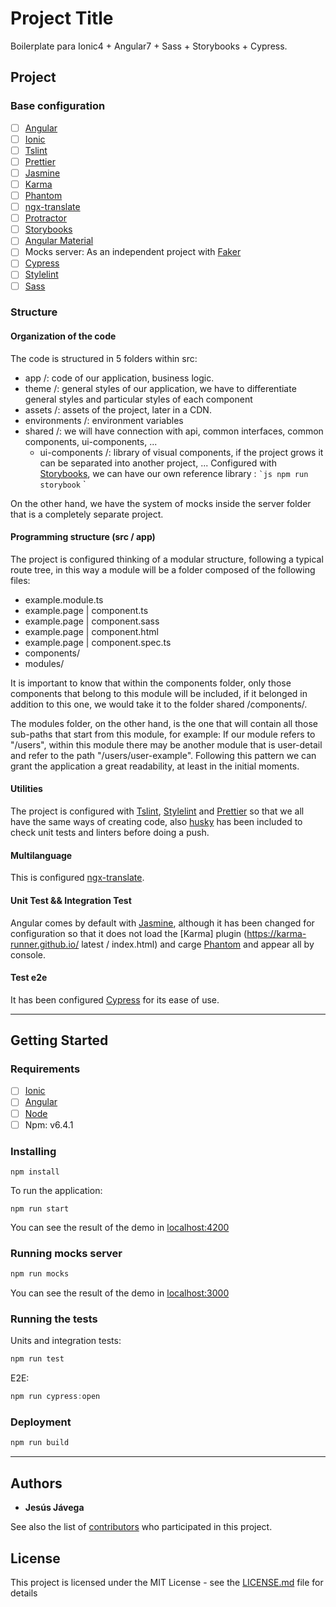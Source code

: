 # Project Title
Boilerplate para Ionic4 + Angular7 + Sass + Storybooks + Cypress.

## Project

### Base configuration

- [ ] [Angular](https://angular.io/)
- [ ] [Ionic](https://ionicframework.com)
- [ ] [Tslint](https://palantir.github.io/tslint/)
- [ ] [Prettier](https://prettier.io/)
- [ ] [Jasmine](https://jasmine.github.io/)
- [ ] [Karma](https://karma-runner.github.io/latest/index.html)
- [ ] [Phantom](http://phantomjs.org/)
- [ ] [ngx-translate](https://github.com/ngx-translate/core)
- [ ] [Protractor](https://www.protractortest.org/)
- [ ] [Storybooks](https://storybook.js.org/docs/guides/guide-angular/)
- [ ] [Angular Material](https://material.angular.io/)
- [ ] Mocks server: As an independent project with [Faker](https://github.com/marak/Faker.js/)
- [ ] [Cypress](https://www.cypress.io/)
- [ ] [Stylelint](https://stylelint.io/)
- [ ] [Sass](https://sass-lang.com/)

### Structure
#### Organization of the code

The code is structured in 5 folders within src:
- app /: code of our application, business logic.
- theme /: general styles of our application, we have to differentiate general styles and particular styles of each component
- assets /: assets of the project, later in a CDN.
- environments /: environment variables
- shared /: we will have connection with api, common interfaces, common components, ui-components, ...
    - ui-components /: library of visual components, if the project grows it can be separated into another project, ... Configured with [Storybooks](https://storybook.js.org/), we can have our own reference library :
    `` `js
    npm run storybook
    `` `

On the other hand, we have the system of mocks inside the server folder that is a completely separate project.

#### Programming structure (src / app)

The project is configured thinking of a modular structure, following a typical route tree, in this way a module will be a folder composed of the following files:
- example.module.ts
- example.page | component.ts
- example.page | component.sass
- example.page | component.html
- example.page | component.spec.ts
- components/
- modules/

It is important to know that within the components folder, only those components that belong to this module will be included, if it belonged in addition to this one, we would take it to the folder shared /components/.

The modules folder, on the other hand, is the one that will contain all those sub-paths that start from this module, for example:
If our module refers to "/users", within this module there may be another module that is user-detail and refer to the path "/users/user-example". Following this pattern we can grant the application a great readability, at least in the initial moments.

#### Utilities
The project is configured with [Tslint](https://palantir.github.io/tslint/), [Stylelint](https://stylelint.io/) and [Prettier](https://prettier.io/) so that we all have the same ways of creating code, also [husky](https://github.com/typicode/husky) has been included to check unit tests and linters before doing a push.

#### Multilanguage
This is configured [ngx-translate](https://github.com/ngx-translate/core).

#### Unit Test && Integration Test
Angular comes by default with [Jasmine](https://jasmine.github.io/), although it has been changed for configuration so that it does not load the [Karma] plugin (https://karma-runner.github.io/ latest / index.html) and carge [Phantom](http://phantomjs.org/) and appear all by console.

#### Test e2e
It has been configured [Cypress](https://www.cypress.io/) for its ease of use.

---
## Getting Started


### Requirements

- [ ] [Ionic](https://ionicframework.com)
- [ ] [Angular](https://angular.io/guide/quickstart)
- [ ] [Node](https://nodejs.org/es/)
- [ ] Npm: v6.4.1

### Installing

```
npm install
```

To run the application:

```
npm run start
```

You can see the result of the demo in [localhost:4200](http://localhost:4200)

### Running mocks server
```js
npm run mocks
```
You can see the result of the demo in [localhost:3000](http://localhost:3000)

### Running the tests

Units and integration tests:
```js
npm run test
```


E2E:
```js
npm run cypress:open
```

### Deployment

```js
npm run build
```

---

## Authors

- **Jesús Jávega**

See also the list of [contributors](https://github.com/jeiker26/app-front/contributors) who participated in this project.

## License

This project is licensed under the MIT License - see the [LICENSE.md](LICENSE.md) file for details